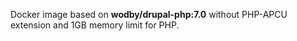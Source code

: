 Docker image based on **wodby/drupal-php:7.0** without PHP-APCU extension and 1GB memory limit for PHP.
